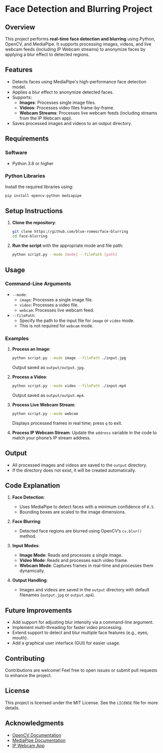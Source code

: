 # Face Detection and Blurring Project

## Overview
This project performs **real-time face detection and blurring** using Python, OpenCV, and MediaPipe. It supports processing images, videos, and live webcam feeds (including IP Webcam streams) to anonymize faces by applying a blur effect to detected regions.

## Features
- Detects faces using MediaPipe's high-performance face detection model.
- Applies a blur effect to anonymize detected faces.
- Supports:
  - **Images**: Processes single image files.
  - **Videos**: Processes video files frame-by-frame.
  - **Webcam Streams**: Processes live webcam feeds (including streams from the IP Webcam app).
- Saves processed images and videos to an output directory.

## Requirements
### Software
- Python 3.8 or higher

### Python Libraries
Install the required libraries using:
```bash
pip install opencv-python mediapipe
```

## Setup Instructions
1. **Clone the repository**:
   ```bash
   git clone https://github.com/blue-romeo/face-blurring
   cd face-blurring
   ```

2. **Run the script** with the appropriate mode and file path:
   ```bash
   python script.py --mode [mode] --filePath [path]
   ```

## Usage
### Command-Line Arguments
- `--mode`:
  - `image`: Processes a single image file.
  - `video`: Processes a video file.
  - `webcam`: Processes live webcam feed.
- `--filePath`:
  - Specify the path to the input file for `image` or `video` mode.
  - This is not required for `webcam` mode.

### Examples
1. **Process an Image**:
   ```bash
   python script.py --mode image --filePath ./input.jpg
   ```
   Output saved as `output/output.jpg`.

2. **Process a Video**:
   ```bash
   python script.py --mode video --filePath ./input.mp4
   ```
   Output saved as `output/output.mp4`.

3. **Process Live Webcam Stream**:
   ```bash
   python script.py --mode webcam
   ```
   Displays processed frames in real time; press `q` to exit.

4. **Process IP Webcam Stream**:
   Update the `address` variable in the code to match your phone’s IP stream address.

## Output
- All processed images and videos are saved to the `output` directory.
- If the directory does not exist, it will be created automatically.

## Code Explanation
1. **Face Detection**:
   - Uses MediaPipe to detect faces with a minimum confidence of `0.5`.
   - Bounding boxes are scaled to the image dimensions.

2. **Face Blurring**:
   - Detected face regions are blurred using OpenCV’s `cv.blur()` method.

3. **Input Modes**:
   - **Image Mode**: Reads and processes a single image.
   - **Video Mode**: Reads and processes each video frame.
   - **Webcam Mode**: Captures frames in real-time and processes them dynamically.

4. **Output Handling**:
   - Images and videos are saved in the `output` directory with default filenames (`output.jpg` or `output.mp4`).

## Future Improvements
- Add support for adjusting blur intensity via a command-line argument.
- Implement multi-threading for faster video processing.
- Extend support to detect and blur multiple face features (e.g., eyes, mouth).
- Add a graphical user interface (GUI) for easier usage.

## Contributing
Contributions are welcome! Feel free to open issues or submit pull requests to enhance the project.

## License
This project is licensed under the MIT License. See the `LICENSE` file for more details.

## Acknowledgments
- [OpenCV Documentation](https://docs.opencv.org/)
- [MediaPipe Documentation](https://mediapipe.dev/)
- [IP Webcam App](https://play.google.com/store/apps/details?id=com.pas.webcam)

